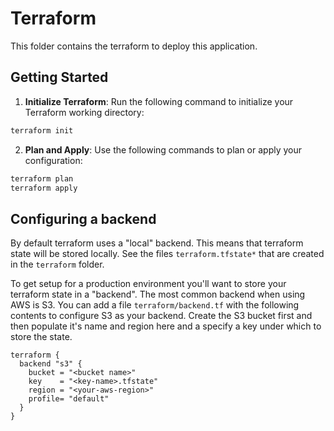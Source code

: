 # Terraform

This folder contains the terraform to deploy this application.

## Getting Started

1. **Initialize Terraform**: Run the following command to initialize your Terraform working directory:

```sh
terraform init
```

2. **Plan and Apply**: Use the following commands to plan or apply your configuration:

```sh
terraform plan
terraform apply
```

## Configuring a backend

By default terraform uses a "local" backend. This means that terraform state will be stored locally. See the files `terraform.tfstate*` that are created in the `terraform` folder.

To get setup for a production environment you'll want to store your terraform state in a "backend". The most common backend when using AWS is S3. You can add a file `terraform/backend.tf` with the following contents to configure S3 as your backend. Create the S3 bucket first and then populate it's name and region here and a specify a key under which to store the state.

```
terraform {
  backend "s3" {
    bucket = "<bucket name>"
    key    = "<key-name>.tfstate"
    region = "<your-aws-region>"
    profile= "default"
  }
}
```
